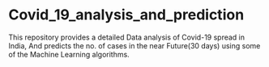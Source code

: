 # Covid_19_analysis_and_prediction
This repository provides a detailed Data analysis of Covid-19 spread in India, And predicts the no. of cases in the near Future(30 days) using some of the Machine Learning algorithms.
